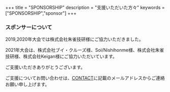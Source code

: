 +++
title = "SPONSORSHIP"
description = "支援いただいた方々"
keywords = ["SPONSORSHIP","sponsor"]
+++

### スポンサーについて

2019,2020年大会では株式会社朱雀技研様にご協力いただきました。

2021年大会は、株式会社ブイ・クルーズ様、Soi/Nishihonme様、株式会社朱雀技研様、株式会社Keigan様にご協力いただいています。

ご支援いただきありがとうございます。

ご支援についてお問い合わせは、[CONTACT](/contact/)に記載のメールアドレスからご連絡お願い申し上げます。